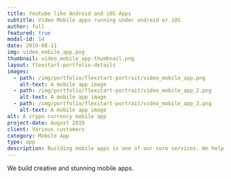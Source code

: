 ```yaml
---
title: Youtube like Android and iOS Apps
subtitle: Video Mobile apps running under android or iOS
author: full
featured: true
modal-id: 14
date: 2019-08-11
img: video_mobile_app.png
thumbnail: video_mobile_app-thumbnail.png
layout: flexstart-portfolio-details
images:
  - path: /img/portfolio/flexstart-portrait/video_mobile_app.png
    alt-text: A mobile app image
  - path: /img/portfolio/flexstart-portrait/video_mobile_app_2.png
    alt-text: A mobile app image
  - path: /img/portfolio/flexstart-portrait/video_mobile_app_3.png
    alt-text: A mobile app image
alt: A crypo currency mobile app
project-date: August 2019
client: Various customers
category: Mobile App
type: app
description: Building mobile apps is one of our core services. We help customers streamline their user experience with stunning mobile apps. You're at the perfect place. :)
---
```


We build creative and stunning mobile apps.

